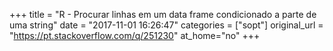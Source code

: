 +++
title = "R - Procurar linhas em um data frame condicionado a parte de uma string"
date = "2017-11-01 16:26:47"
categories = ["sopt"]
original_url = "https://pt.stackoverflow.com/q/251230"
at_home="no"
+++

